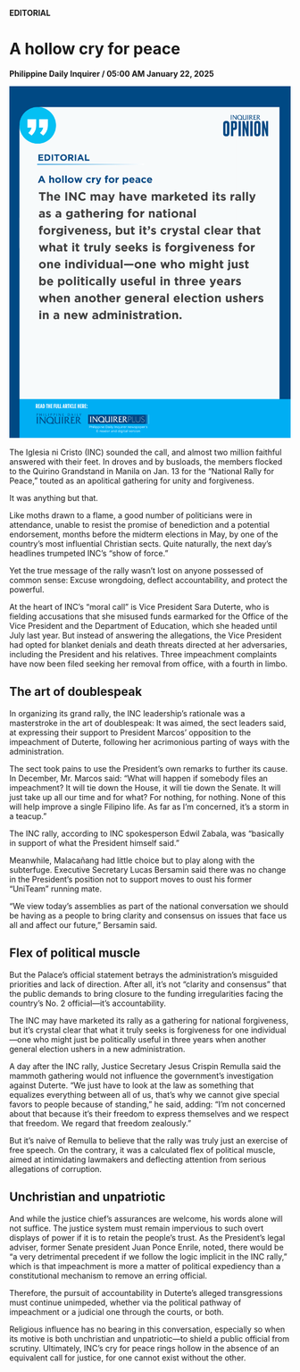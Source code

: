 **EDITORIAL**

# A hollow cry for peace

****Philippine Daily Inquirer / 05:00 AM January 22, 2025****

![Image](https://raw.githubusercontent.com/github-jl14/scrapy_api/refs/heads/main/images/editorial01222025.png)







The Iglesia ni Cristo (INC) sounded the call, and almost two million faithful answered with their feet. In droves and by busloads, the members flocked to the Quirino Grandstand in Manila on Jan. 13 for the “National Rally for Peace,” touted as an apolitical gathering for unity and forgiveness.

It was anything but that.

Like moths drawn to a flame, a good number of politicians were in attendance, unable to resist the promise of benediction and a potential endorsement, months before the midterm elections in May, by one of the country’s most influential Christian sects. Quite naturally, the next day’s headlines trumpeted INC’s “show of force.”

Yet the true message of the rally wasn’t lost on anyone possessed of common sense: Excuse wrongdoing, deflect accountability, and protect the powerful.

At the heart of INC’s “moral call” is Vice President Sara Duterte, who is fielding accusations that she misused funds earmarked for the Office of the Vice President and the Department of Education, which she headed until July last year. But instead of answering the allegations, the Vice President had opted for blanket denials and death threats directed at her adversaries, including the President and his relatives. Three impeachment complaints have now been filed seeking her removal from office, with a fourth in limbo.

## The art of doublespeak

In organizing its grand rally, the INC leadership’s rationale was a masterstroke in the art of doublespeak: It was aimed, the sect leaders said, at expressing their support to President Marcos’ opposition to the impeachment of Duterte, following her acrimonious parting of ways with the administration.

The sect took pains to use the President’s own remarks to further its cause. In December, Mr. Marcos said: “What will happen if somebody files an impeachment? It will tie down the House, it will tie down the Senate. It will just take up all our time and for what? For nothing, for nothing. None of this will help improve a single Filipino life. As far as I’m concerned, it’s a storm in a teacup.”

The INC rally, according to INC spokesperson Edwil Zabala, was “basically in support of what the President himself said.”

Meanwhile, Malacañang had little choice but to play along with the subterfuge. Executive Secretary Lucas Bersamin said there was no change in the President’s position not to support moves to oust his former “UniTeam” running mate.

“We view today’s assemblies as part of the national conversation we should be having as a people to bring clarity and consensus on issues that face us all and affect our future,” Bersamin said.

## Flex of political muscle

But the Palace’s official statement betrays the administration’s misguided priorities and lack of direction. After all, it’s not “clarity and consensus” that the public demands to bring closure to the funding irregularities facing the country’s No. 2 official—it’s accountability.

The INC may have marketed its rally as a gathering for national forgiveness, but it’s crystal clear that what it truly seeks is forgiveness for one individual—one who might just be politically useful in three years when another general election ushers in a new administration.

A day after the INC rally, Justice Secretary Jesus Crispin Remulla said the mammoth gathering would not influence the government’s investigation against Duterte. “We just have to look at the law as something that equalizes everything between all of us, that’s why we cannot give special favors to people because of standing,” he said, adding: “I’m not concerned about that because it’s their freedom to express themselves and we respect that freedom. We regard that freedom zealously.”

But it’s naive of Remulla to believe that the rally was truly just an exercise of free speech. On the contrary, it was a calculated flex of political muscle, aimed at intimidating lawmakers and deflecting attention from serious allegations of corruption.

## Unchristian and unpatriotic

And while the justice chief’s assurances are welcome, his words alone will not suffice. The justice system must remain impervious to such overt displays of power if it is to retain the people’s trust. As the President’s legal adviser, former Senate president Juan Ponce Enrile, noted, there would be “a very detrimental precedent if we follow the logic implicit in the INC rally,” which is that impeachment is more a matter of political expediency than a constitutional mechanism to remove an erring official.

Therefore, the pursuit of accountability in Duterte’s alleged transgressions must continue unimpeded, whether via the political pathway of impeachment or a judicial one through the courts, or both.

Religious influence has no bearing in this conversation, especially so when its motive is both unchristian and unpatriotic—to shield a public official from scrutiny. Ultimately, INC’s cry for peace rings hollow in the absence of an equivalent call for justice, for one cannot exist without the other.